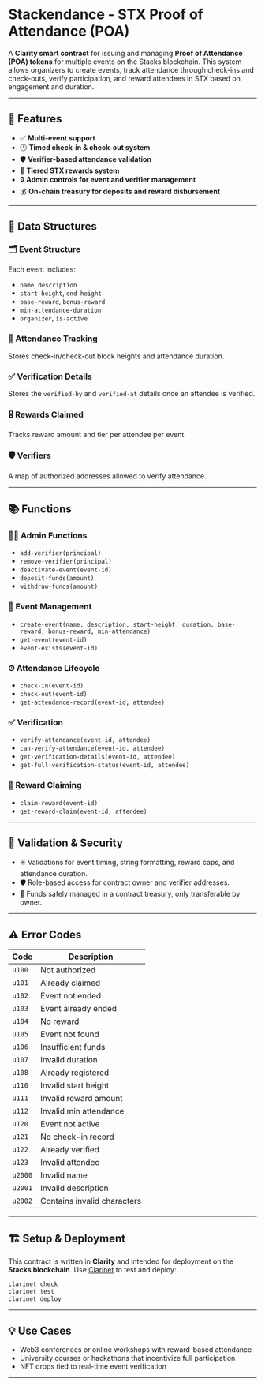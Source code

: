 

# Stackendance - STX Proof of Attendance (POA)

A **Clarity smart contract** for issuing and managing **Proof of Attendance (POA) tokens** for multiple events on the Stacks blockchain. This system allows organizers to create events, track attendance through check-ins and check-outs, verify participation, and reward attendees in STX based on engagement and duration.

---

## 🚀 Features

* ✅ **Multi-event support**
* 🕒 **Timed check-in & check-out system**
* 🛡 **Verifier-based attendance validation**
* 🎁 **Tiered STX rewards system**
* 🔒 **Admin controls for event and verifier management**
* 💰 **On-chain treasury for deposits and reward disbursement**

---

## 🧱 Data Structures

### 🗂 Event Structure

Each event includes:

* `name`, `description`
* `start-height`, `end-height`
* `base-reward`, `bonus-reward`
* `min-attendance-duration`
* `organizer`, `is-active`

### 🧾 Attendance Tracking

Stores check-in/check-out block heights and attendance duration.

### ✅ Verification Details

Stores the `verified-by` and `verified-at` details once an attendee is verified.

### 🎖 Rewards Claimed

Tracks reward amount and tier per attendee per event.

### 🛡 Verifiers

A map of authorized addresses allowed to verify attendance.

---

## 📚 Functions

### 🧑‍💼 Admin Functions

* `add-verifier(principal)`
* `remove-verifier(principal)`
* `deactivate-event(event-id)`
* `deposit-funds(amount)`
* `withdraw-funds(amount)`

### 📆 Event Management

* `create-event(name, description, start-height, duration, base-reward, bonus-reward, min-attendance)`
* `get-event(event-id)`
* `event-exists(event-id)`

### ⏱ Attendance Lifecycle

* `check-in(event-id)`
* `check-out(event-id)`
* `get-attendance-record(event-id, attendee)`

### ✅ Verification

* `verify-attendance(event-id, attendee)`
* `can-verify-attendance(event-id, attendee)`
* `get-verification-details(event-id, attendee)`
* `get-full-verification-status(event-id, attendee)`

### 🎁 Reward Claiming

* `claim-reward(event-id)`
* `get-reward-claim(event-id, attendee)`

---

## 🧪 Validation & Security

* ✳️ Validations for event timing, string formatting, reward caps, and attendance duration.
* 🛡 Role-based access for contract owner and verifier addresses.
* 🔐 Funds safely managed in a contract treasury, only transferable by owner.

---

## ⚠ Error Codes

| Code    | Description                 |
| ------- | --------------------------- |
| `u100`  | Not authorized              |
| `u101`  | Already claimed             |
| `u102`  | Event not ended             |
| `u103`  | Event already ended         |
| `u104`  | No reward                   |
| `u105`  | Event not found             |
| `u106`  | Insufficient funds          |
| `u107`  | Invalid duration            |
| `u108`  | Already registered          |
| `u110`  | Invalid start height        |
| `u111`  | Invalid reward amount       |
| `u112`  | Invalid min attendance      |
| `u120`  | Event not active            |
| `u121`  | No check-in record          |
| `u122`  | Already verified            |
| `u123`  | Invalid attendee            |
| `u2000` | Invalid name                |
| `u2001` | Invalid description         |
| `u2002` | Contains invalid characters |

---

## 🏗 Setup & Deployment

This contract is written in **Clarity** and intended for deployment on the **Stacks blockchain**. Use [Clarinet](https://docs.hiro.so/clarinet/get-started) to test and deploy:

```bash
clarinet check
clarinet test
clarinet deploy
```

---

## 💡 Use Cases

* Web3 conferences or online workshops with reward-based attendance
* University courses or hackathons that incentivize full participation
* NFT drops tied to real-time event verification

---
